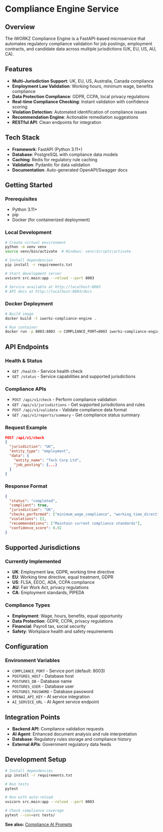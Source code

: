 # Compliance Engine Service

## Overview
The iWORKZ Compliance Engine is a FastAPI-based microservice that automates regulatory compliance validation for job postings, employment contracts, and candidate data across multiple jurisdictions (UK, EU, US, AU, CA).

## Features
- **Multi-Jurisdiction Support**: UK, EU, US, Australia, Canada compliance
- **Employment Law Validation**: Working hours, minimum wage, benefits compliance
- **Data Protection Compliance**: GDPR, CCPA, local privacy regulations
- **Real-time Compliance Checking**: Instant validation with confidence scoring
- **Violation Detection**: Automated identification of compliance issues
- **Recommendation Engine**: Actionable remediation suggestions
- **RESTful API**: Clean endpoints for integration

## Tech Stack
- **Framework**: FastAPI (Python 3.11+)
- **Database**: PostgreSQL with compliance data models
- **Caching**: Redis for regulatory rule caching
- **Validation**: Pydantic for data validation
- **Documentation**: Auto-generated OpenAPI/Swagger docs

## Getting Started

### Prerequisites
- Python 3.11+
- pip
- Docker (for containerized deployment)

### Local Development
```bash
# Create virtual environment
python -m venv venv
source venv/bin/activate  # Windows: venv\Scripts\activate

# Install dependencies
pip install -r requirements.txt

# Start development server
uvicorn src.main:app --reload --port 8003

# Service available at http://localhost:8003
# API docs at http://localhost:8003/docs
```

### Docker Deployment
```bash
# Build image
docker build -t iworkz-compliance-engine .

# Run container
docker run -p 8003:8003 -e COMPLIANCE_PORT=8003 iworkz-compliance-engine
```

## API Endpoints

### Health & Status
- `GET /health` - Service health check
- `GET /status` - Service capabilities and supported jurisdictions

### Compliance APIs
- `POST /api/v1/check` - Perform compliance validation
- `GET /api/v1/jurisdictions` - Get supported jurisdictions and rules
- `POST /api/v1/validate` - Validate compliance data format
- `GET /api/v1/reports/summary` - Get compliance status summary

### Request Example
```json
POST /api/v1/check
{
  "jurisdiction": "UK",
  "entity_type": "employment",
  "data": {
    "entity_name": "Tech Corp Ltd",
    "job_posting": {...}
  }
}
```

### Response Format
```json
{
  "status": "completed",
  "compliant": true,
  "jurisdiction": "UK",
  "checks_performed": ["minimum_wage_compliance", "working_time_directive"],
  "violations": [],
  "recommendations": ["Maintain current compliance standards"],
  "confidence_score": 0.92
}
```

## Supported Jurisdictions

### Currently Implemented
- **UK**: Employment law, GDPR, working time directive
- **EU**: Working time directive, equal treatment, GDPR
- **US**: FLSA, EEOC, ADA, CCPA compliance
- **AU**: Fair Work Act, privacy regulations
- **CA**: Employment standards, PIPEDA

### Compliance Types
- **Employment**: Wage, hours, benefits, equal opportunity
- **Data Protection**: GDPR, CCPA, privacy regulations
- **Financial**: Payroll tax, social security
- **Safety**: Workplace health and safety requirements

## Configuration

### Environment Variables
- `COMPLIANCE_PORT` - Service port (default: 8003)
- `POSTGRES_HOST` - Database host
- `POSTGRES_DB` - Database name
- `POSTGRES_USER` - Database user
- `POSTGRES_PASSWORD` - Database password
- `OPENAI_API_KEY` - AI service integration
- `AI_SERVICE_URL` - AI Agent service endpoint

## Integration Points
- **Backend API**: Compliance validation requests
- **AI Agent**: Enhanced document analysis and rule interpretation
- **Database**: Regulatory rules storage and compliance history
- **External APIs**: Government regulatory data feeds

## Development Setup
```bash
# Install dependencies
pip install -r requirements.txt

# Run tests
pytest

# Run with auto-reload
uvicorn src.main:app --reload --port 8003

# Check compliance coverage
pytest --cov=src tests/
```

**See also:** [Compliance AI Prompts](/3_AI_AGENTS/COMPLIANCE_AI_PROMPTS.md)